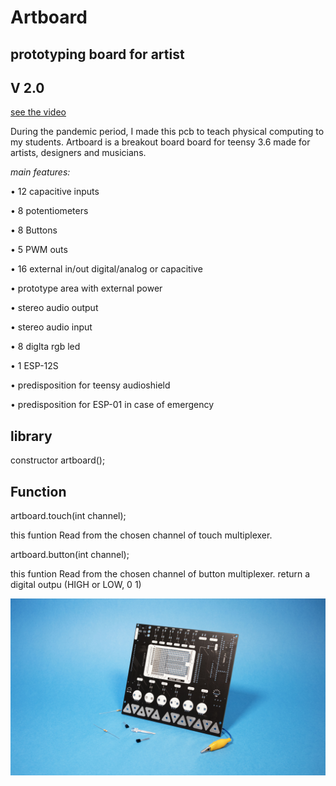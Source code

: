
#   **Artboard**
##   **prototyping board for artist**
##   **V 2.0**
[see the video](https://www.youtube.com/watch?v=JZZfKKglsCU&feature=youtu.be)


During the pandemic period, I made this pcb to teach physical computing to my students.
Artboard is a breakout board board for teensy 3.6 made for artists, designers and musicians.



*main features:*


• 12 capacitive inputs

• 8 potentiometers

• 8 Buttons

• 5  PWM outs

• 16 external in/out digital/analog or capacitive

• prototype area with external power

• stereo audio output

• stereo audio input

• 8 diglta rgb led

• 1 ESP-12S

• predisposition for teensy audioshield

• predisposition for ESP-01 in case of emergency

##   **library**

constructor artboard();


##   **Function**

 artboard.touch(int channel);

  this funtion Read from the chosen channel of touch multiplexer.

  artboard.button(int channel);

   this funtion Read from the chosen channel of button multiplexer.
   return a digital outpu (HIGH or LOW, 0 1)






![Drag Racing](https://github.com/frmurgia/Artboard_library/blob/master/art-board_01.jpg)
